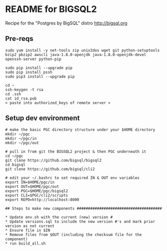 # README for BIGSQL2 #

Recipe for the "Postgres by BigSQL" distro http://bigsql.org

## Pre-reqs #################################################
```
sudo yum install -y net-tools zip unix2dos wget git python-setuptools bzip2 pbzip2 awscli java-1.8.0-openjdk java-1.8.0-openjdk-devel openssh-server python-pip

sudo pip install --upgrade pip
sudo pip install pssh
sudo pip3 install --upgrade pip

cd ~
ssh-keygen -t rsa
cd .ssh
cat id_rsa.pub
< paste into authorized_keys of remote server >
```

## Setup dev environment ####################################
```
# make the basic PGC directory structure under your $HOME directory
mkdir ~/pgc
mkdir ~/pgc/in
mkdir ~/pgc/out

# pull in from git the BIGSQL2 project & then PGC underneath it
cd ~/pgc
git clone https://github.com/bigsql/bigsql2  
cd bigsql
git clone https://github.com/bigsql/cli2

# edit your ~/.bashrc to set required IN & OUT env variables
export IN=$HOME/pgc/in
export OUT=$HOME/pgc/out
export PGC=$HOME/pgc/bigsql2
export CLI=$PGC/cli2/scripts
export REPO=http://localhost:8000

## Steps to make new components ######################################

* Update env.sh with the current (new) version #
* Update versions.sql to include the new version #'s and mark prior version as not current
* Ensure file in $IN
* Remove files from $OUT (including the checksum file for the component)
* run build_all.sh

